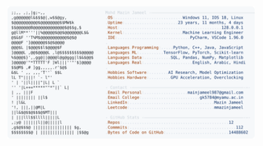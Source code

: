 <picture>
  <source srcset="https://raw.githubusercontent.com/mmazinjameel/mmazinjameel/main/dark_mode.svg?v=1760033697" media="(prefers-color-scheme: dark)">
  <img src="https://raw.githubusercontent.com/mmazinjameel/mmazinjameel/main/light_mode.svg?v=1760033697">
</picture>
